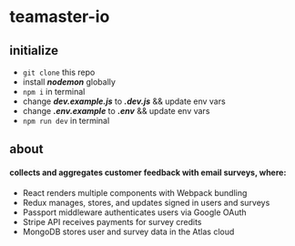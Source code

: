 # teamaster-io

## initialize

- `git clone` this repo
- install _**nodemon**_ globally
- `npm i` in terminal
- change _**dev.example.js**_ to _**.dev.js**_ && update env vars
- change _**.env.example**_ to _**.env**_ && update env vars
- `npm run dev` in terminal

## about

#### collects and aggregates customer feedback with email surveys, where:

- React renders multiple components with Webpack bundling
- Redux manages, stores, and updates signed in users and surveys
- Passport middleware authenticates users via Google OAuth
- Stripe API receives payments for survey credits
- MongoDB stores user and survey data in the Atlas cloud
